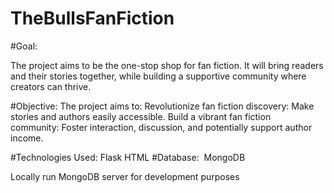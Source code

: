 # TheBullsFanFiction

#Goal:​

The project aims to be the one-stop shop for fan fiction. It will bring readers and their stories together, while building a supportive community where creators can thrive.​

#Objective:​
The project aims to:​
  Revolutionize fan fiction discovery: Make stories and authors easily accessible.​
  Build a vibrant fan fiction community: Foster interaction, discussion, and potentially support author income.

#Technologies Used:​
  Flask​
  HTML​
#Database: ​
  MongoDB​

Locally run MongoDB server for development purposes​

